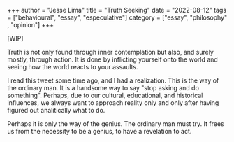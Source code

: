 +++
author = "Jesse Lima"
title = "Truth Seeking"
date = "2022-08-12"
tags = ["behavioural", "essay", "especulative"]
category = ["essay", "philosophy" , "opinion"]
+++


[WIP]

Truth is not only found through inner contemplation but also, and surely mostly, through action. It is done by inflicting yourself onto the world and seeing how the world reacts to your assaults.

I read this tweet some time ago, and I had a realization. This is the way of the ordinary man. It is a handsome way to say "stop asking and do something". Perhaps, due to our cultural, educational, and historical influences, we always want to approach reality only and only after having figured out analitically what to do. 

Perhaps it is only the way of the genius. The ordinary man must try. It frees us from the necessity to be a genius, to have a revelation to act.